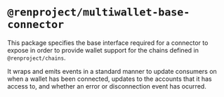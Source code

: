 # `@renproject/multiwallet-base-connector`

This package specifies the base interface required for a connector to expose in order to provide wallet support for the chains defined in `@renproject/chains`.

It wraps and emits events in a standard manner to update consumers on when a wallet has been connected, updates to the accounts that it has access to, and whether an error or disconnection event has ocurred.
